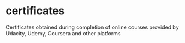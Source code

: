 # certificates
Certificates obtained during completion of online courses provided by Udacity, Udemy, Coursera and other platforms
